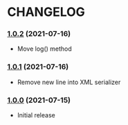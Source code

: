 CHANGELOG
=========

### [1.0.2](https://github.com/webeweb/provider-library/tree/v1.0.2) (2021-07-16)

- Move log() method

### [1.0.1](https://github.com/webeweb/provider-library/tree/v1.0.1) (2021-07-16)

- Remove new line into XML serializer

### [1.0.0](https://github.com/webeweb/provider-library/tree/v1.0.0) (2021-07-15)

- Initial release
